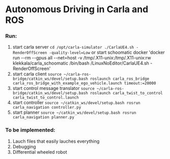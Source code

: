 # Autonomous Driving in Carla and ROS
### Run:
1. start carla server
`cd /opt/carla-simulator
./CarlaUE4.sh -RenderOffScreen -quality-level=Low`
or start schoomatic docker
'docker run --rm --gpus all --net=host -v /tmp/.X11-unix:/tmp/.X11-unix:rw klekkala/carla_schoomatic /bin/bash /LinuxNoEditor/CarlaUE4.sh -RenderOffScreen'
3. start carla client
`source ~/carla-ros-bridge/catkin_ws/devel/setup.bash
roslaunch carla_ros_bridge carla_ros_bridge_with_example_ego_vehicle.launch timeout:=20000`
4. start control message translator
`source ~/carla-ros-bridge/catkin_ws/devel/setup.bash
roslaunch carla_twist_to_control carla_twist_to_control.launch`
5. start controller
`source ~/catkin_ws/devel/setup.bash
rosrun carla_navigation controller.py`
6. start planner
`source ~/catkin_ws/devel/setup.bash
rosrun carla_navigation planner.py`
### To be implemented:
1. Lauch files that easily lauches everything
2. Debugging
3. Differential wheeled robot
